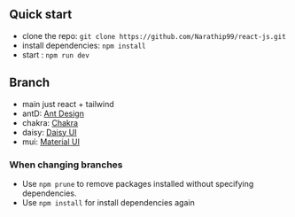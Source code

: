 ## Quick start

- clone the repo: `git clone https://github.com/Narathip99/react-js.git`
- install dependencies: `npm install`
- start : `npm run dev`

## Branch

- main just react + tailwind
- antD: [Ant Design](https://ant.design/components/overview/)
- chakra: [Chakra](https://v2.chakra-ui.com/docs/components)
- daisy: [Daisy UI](https://daisyui.com/components/)
- mui: [Material UI](https://mui.com/material-ui/all-components/)

### When changing branches

- Use `npm prune` to remove packages installed without specifying dependencies.
- Use `npm install` for install dependencies again
